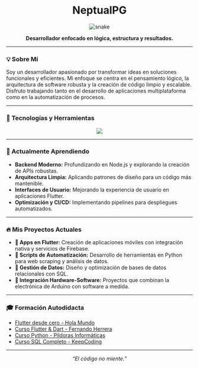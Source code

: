 <h1 align="center">NeptualPG</h1>
<p align="center">
  <img src="https://raw.githubusercontent.com/Neptual/Neptual/output/github-contribution-grid-snake.svg" alt="snake" />
</p>
<p align="center"><strong>Desarrollador enfocado en lógica, estructura y resultados.</strong></p>

---

### 💡 Sobre Mí

Soy un desarrollador apasionado por transformar ideas en soluciones funcionales y eficientes. Mi enfoque se centra en el pensamiento lógico, la arquitectura de software robusta y la creación de código limpio y escalable. Disfruto trabajando tanto en el desarrollo de aplicaciones multiplataforma como en la automatización de procesos.

---

### 🚀 Tecnologías y Herramientas

<p align="center">
  <a href="https://skillicons.dev">
    <img src="https://skillicons.dev/icons?i=python,django,java,javascript,flutter,firebase,mysql,git,arduino,vscode" />
  </a>
</p>

---

### 🌱 Actualmente Aprendiendo

- **Backend Moderno:** Profundizando en Node.js y explorando la creación de APIs robustas.
- **Arquitectura Limpia:** Aplicando patrones de diseño para un código más mantenible.
- **Interfaces de Usuario:** Mejorando la experiencia de usuario en aplicaciones Flutter.
- **Optimización y CI/CD:** Implementando pipelines para despliegues automatizados.

---

### 🔥 Mis Proyectos Actuales

- **📱 Apps en Flutter:** Creación de aplicaciones móviles con integración nativa y servicios de Firebase.
- **🐍 Scripts de Automatización:** Desarrollo de herramientas en Python para web scraping y análisis de datos.
- **💾 Gestión de Datos:** Diseño y optimización de bases de datos relacionales con SQL.
- **🔌 Integración Hardware-Software:** Proyectos que combinan la electrónica de Arduino con software a medida.

---

### 🎓 Formación Autodidacta

- [Flutter desde cero - Hola Mundo](https://www.youtube.com/watch?v=G3e-cpL7ofc)
- [Curso Flutter & Dart - Fernando Herrera](https://www.youtube.com/watch?v=EerdGm-ehJQ&t=8587s)
- [Curso Python - Píldoras Informáticas](https://www.youtube.com/watch?v=hrTQipWp6co&t=2095s)
- [Curso SQL Completo - KeepCoding](https://www.youtube.com/watch?v=1ibmWyt8hfw)

---

<p align="center">
  <i>“El código no miente.”</i>
</p>
